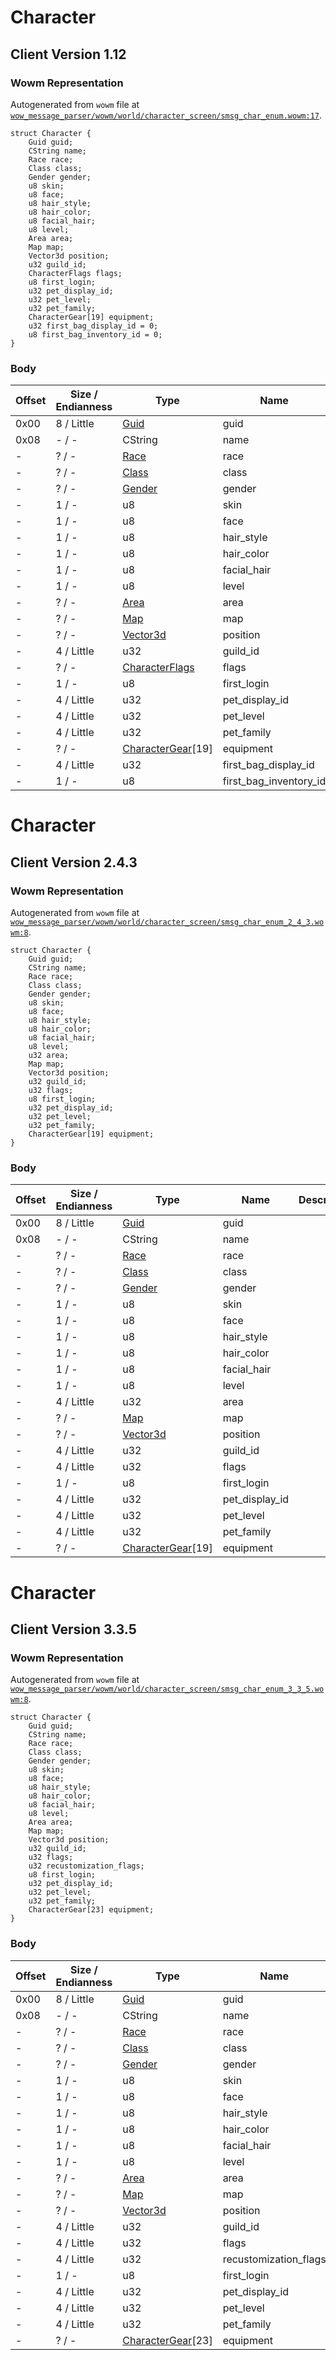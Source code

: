 # Character

## Client Version 1.12

### Wowm Representation

Autogenerated from `wowm` file at [`wow_message_parser/wowm/world/character_screen/smsg_char_enum.wowm:17`](https://github.com/gtker/wow_messages/tree/main/wow_message_parser/wowm/world/character_screen/smsg_char_enum.wowm#L17).
```rust,ignore
struct Character {
    Guid guid;
    CString name;
    Race race;
    Class class;
    Gender gender;
    u8 skin;
    u8 face;
    u8 hair_style;
    u8 hair_color;
    u8 facial_hair;
    u8 level;
    Area area;
    Map map;
    Vector3d position;
    u32 guild_id;
    CharacterFlags flags;
    u8 first_login;
    u32 pet_display_id;
    u32 pet_level;
    u32 pet_family;
    CharacterGear[19] equipment;
    u32 first_bag_display_id = 0;
    u8 first_bag_inventory_id = 0;
}
```
### Body

| Offset | Size / Endianness | Type | Name | Description | Comment |
| ------ | ----------------- | ---- | ---- | ----------- | ------- |
| 0x00 | 8 / Little | [Guid](../spec/packed-guid.md) | guid |  |  |
| 0x08 | - / - | CString | name |  |  |
| - | ? / - | [Race](race.md) | race |  |  |
| - | ? / - | [Class](class.md) | class |  |  |
| - | ? / - | [Gender](gender.md) | gender |  |  |
| - | 1 / - | u8 | skin |  |  |
| - | 1 / - | u8 | face |  |  |
| - | 1 / - | u8 | hair_style |  |  |
| - | 1 / - | u8 | hair_color |  |  |
| - | 1 / - | u8 | facial_hair |  |  |
| - | 1 / - | u8 | level |  |  |
| - | ? / - | [Area](area.md) | area |  |  |
| - | ? / - | [Map](map.md) | map |  |  |
| - | ? / - | [Vector3d](vector3d.md) | position |  |  |
| - | 4 / Little | u32 | guild_id |  |  |
| - | ? / - | [CharacterFlags](characterflags.md) | flags |  |  |
| - | 1 / - | u8 | first_login |  |  |
| - | 4 / Little | u32 | pet_display_id |  |  |
| - | 4 / Little | u32 | pet_level |  |  |
| - | 4 / Little | u32 | pet_family |  |  |
| - | ? / - | [CharacterGear](charactergear.md)[19] | equipment |  |  |
| - | 4 / Little | u32 | first_bag_display_id |  |  |
| - | 1 / - | u8 | first_bag_inventory_id |  |  |

# Character

## Client Version 2.4.3

### Wowm Representation

Autogenerated from `wowm` file at [`wow_message_parser/wowm/world/character_screen/smsg_char_enum_2_4_3.wowm:8`](https://github.com/gtker/wow_messages/tree/main/wow_message_parser/wowm/world/character_screen/smsg_char_enum_2_4_3.wowm#L8).
```rust,ignore
struct Character {
    Guid guid;
    CString name;
    Race race;
    Class class;
    Gender gender;
    u8 skin;
    u8 face;
    u8 hair_style;
    u8 hair_color;
    u8 facial_hair;
    u8 level;
    u32 area;
    Map map;
    Vector3d position;
    u32 guild_id;
    u32 flags;
    u8 first_login;
    u32 pet_display_id;
    u32 pet_level;
    u32 pet_family;
    CharacterGear[19] equipment;
}
```
### Body

| Offset | Size / Endianness | Type | Name | Description | Comment |
| ------ | ----------------- | ---- | ---- | ----------- | ------- |
| 0x00 | 8 / Little | [Guid](../spec/packed-guid.md) | guid |  |  |
| 0x08 | - / - | CString | name |  |  |
| - | ? / - | [Race](race.md) | race |  |  |
| - | ? / - | [Class](class.md) | class |  |  |
| - | ? / - | [Gender](gender.md) | gender |  |  |
| - | 1 / - | u8 | skin |  |  |
| - | 1 / - | u8 | face |  |  |
| - | 1 / - | u8 | hair_style |  |  |
| - | 1 / - | u8 | hair_color |  |  |
| - | 1 / - | u8 | facial_hair |  |  |
| - | 1 / - | u8 | level |  |  |
| - | 4 / Little | u32 | area |  |  |
| - | ? / - | [Map](map.md) | map |  |  |
| - | ? / - | [Vector3d](vector3d.md) | position |  |  |
| - | 4 / Little | u32 | guild_id |  |  |
| - | 4 / Little | u32 | flags |  |  |
| - | 1 / - | u8 | first_login |  |  |
| - | 4 / Little | u32 | pet_display_id |  |  |
| - | 4 / Little | u32 | pet_level |  |  |
| - | 4 / Little | u32 | pet_family |  |  |
| - | ? / - | [CharacterGear](charactergear.md)[19] | equipment |  |  |

# Character

## Client Version 3.3.5

### Wowm Representation

Autogenerated from `wowm` file at [`wow_message_parser/wowm/world/character_screen/smsg_char_enum_3_3_5.wowm:8`](https://github.com/gtker/wow_messages/tree/main/wow_message_parser/wowm/world/character_screen/smsg_char_enum_3_3_5.wowm#L8).
```rust,ignore
struct Character {
    Guid guid;
    CString name;
    Race race;
    Class class;
    Gender gender;
    u8 skin;
    u8 face;
    u8 hair_style;
    u8 hair_color;
    u8 facial_hair;
    u8 level;
    Area area;
    Map map;
    Vector3d position;
    u32 guild_id;
    u32 flags;
    u32 recustomization_flags;
    u8 first_login;
    u32 pet_display_id;
    u32 pet_level;
    u32 pet_family;
    CharacterGear[23] equipment;
}
```
### Body

| Offset | Size / Endianness | Type | Name | Description | Comment |
| ------ | ----------------- | ---- | ---- | ----------- | ------- |
| 0x00 | 8 / Little | [Guid](../spec/packed-guid.md) | guid |  |  |
| 0x08 | - / - | CString | name |  |  |
| - | ? / - | [Race](race.md) | race |  |  |
| - | ? / - | [Class](class.md) | class |  |  |
| - | ? / - | [Gender](gender.md) | gender |  |  |
| - | 1 / - | u8 | skin |  |  |
| - | 1 / - | u8 | face |  |  |
| - | 1 / - | u8 | hair_style |  |  |
| - | 1 / - | u8 | hair_color |  |  |
| - | 1 / - | u8 | facial_hair |  |  |
| - | 1 / - | u8 | level |  |  |
| - | ? / - | [Area](area.md) | area |  |  |
| - | ? / - | [Map](map.md) | map |  |  |
| - | ? / - | [Vector3d](vector3d.md) | position |  |  |
| - | 4 / Little | u32 | guild_id |  |  |
| - | 4 / Little | u32 | flags |  |  |
| - | 4 / Little | u32 | recustomization_flags |  |  |
| - | 1 / - | u8 | first_login |  |  |
| - | 4 / Little | u32 | pet_display_id |  |  |
| - | 4 / Little | u32 | pet_level |  |  |
| - | 4 / Little | u32 | pet_family |  |  |
| - | ? / - | [CharacterGear](charactergear.md)[23] | equipment |  |  |

